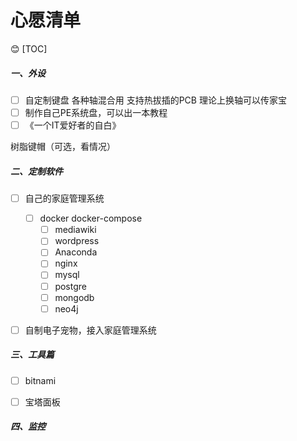 # 心愿清单
:blush:
[TOC]


##### 一、外设



- [ ] 自定制键盘 各种轴混合用 支持热拔插的PCB  理论上换轴可以传家宝
- [ ] 制作自己PE系统盘，可以出一本教程
- [ ] 《一个IT爱好者的自白》

树脂键帽（可选，看情况）





##### 二、定制软件

- [ ] 自己的家庭管理系统
    - [ ] docker docker-compose
        - [ ] mediawiki
        - [ ] wordpress
        - [ ] Anaconda
        - [ ] nginx
        - [ ] mysql
        - [ ] postgre
        - [ ] mongodb
        - [ ] neo4j 
- [ ] 自制电子宠物，接入家庭管理系统


##### 三、工具篇
- [ ] bitnami
- [ ] 宝塔面板



##### 四、监控
